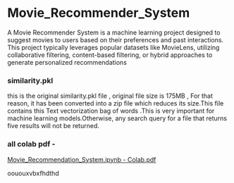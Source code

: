 # Movie_Recommender_System
A Movie Recommender System is a machine learning project designed to suggest movies to users based on their preferences and past interactions. This project typically leverages popular datasets like MovieLens, utilizing collaborative filtering, content-based filtering, or hybrid approaches to generate personalized recommendations

### similarity.pkl
this is the original similarity.pkl file , original file size is 175MB , For that reason, it has been converted into a zip file which reduces its size.This file contains this Text vectorization bag of words .This is very important for machine learning models.Otherwise, any search query for a file that returns five results will not be returned.

### all colab pdf - 
[Movie_Recommendation_System.ipynb - Colab.pdf](https://github.com/user-attachments/files/20184723/Movie_Recommendation_System.ipynb.-.Colab.pdf)



oououxvbxfhdthd
